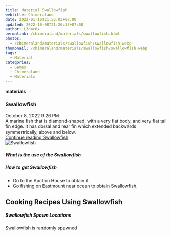 ```yaml
---
title: Material Swallowfish
webtitle: Chimeraland
date: 2022-01-16T21:56:03+07:00
updated: 2022-10-08T21:26:37+07:00
author: L3n4r0x
permalink: /chimeraland/materials/swallowfish.html
photos:
  - /chimeraland/materials/swallowfish/swallowfish.webp
thumbnail: /chimeraland/materials/swallowfish/swallowfish.webp
tags:
  - Material
categories:
  - Games
  - Chimeraland
  - Materials
---
```


<section id="bootstrap-wrapper">
  <link
    rel="stylesheet"
    href="https://cdn.statically.io/gh/dimaslanjaka/Web-Manajemen/40ac3225/css/bootstrap-4.5-wrapper.css"
  />
  <div
    class="row g-0 border rounded overflow-hidden flex-md-row mb-4 shadow-sm position-relative"
  >
    <div class="col p-4 d-flex flex-column position-static">
      <strong class="d-inline-block mb-2 text-success">materials</strong>
      <h3 class="mb-0">Swallowfish</h3>
      <div class="mb-1 text-muted">October 8, 2022 9:26 PM</div>
      <div class="mb-2 border p-1">
        A marine fish that is diamond-shaped, with a very flat body, and very
        flat tail fin edge. It has dorsal and rear fin which extended backwards
        symmertrically, above and below.
      </div>
      <a
        href="/chimeraland/materials/swallowfish.html"
        class="stretched-link d-none"
        >Continue reading Swallowfish</a
      >
    </div>
    <div class="col-auto d-none d-lg-block">
      <img
        src="/chimeraland/materials/swallowfish/swallowfish.webp"
        alt="Swallowfish"
      />
    </div>
  </div>
  <div class="row">
    <div class="col-lg-6 col-12 mb-2">
      <div class="card">
        <div class="card-body">
          <h5 class="card-title">What is the use of the Swallowfish</h5>
          <div class="card-text"><ul></ul></div>
        </div>
      </div>
    </div>
    <div class="col-lg-6 col-12 mb-2">
      <div class="card">
        <div class="card-body">
          <h5 class="card-title">How to get Swallowfish</h5>
          <div class="card-text">
            <ul>
              <li>Go to the Auction House to obtain it.</li>
              <li>Go fishing on Eastmount near ocean to obtain Swallowfish.</li>
            </ul>
          </div>
        </div>
      </div>
    </div>
    <div class="col-lg-6 col-12 mb-2">
      <h2 id="cookable">Cooking Recipes Using Swallowfish</h2>
    </div>
    <div class="col-12 mb-2">
      <h5>Swallowfish Spawn Locations</h5>
      <p>Swallowfish is randomly spawned</p>
    </div>
  </div>
</section>